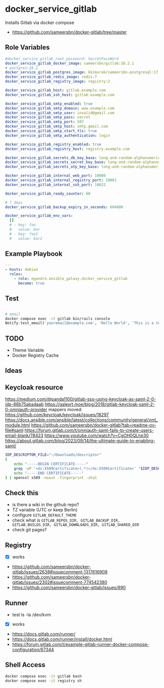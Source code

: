 # docker_service_gitlab

Installs Gitlab via docker compose

- <https://github.com/sameersbn/docker-gitlab/tree/master>

## Role Variables

```yml
#docker_service_gitlab_root_password: SecretPassWord
docker_service_gitlab_docker_image: sameersbn/gitlab:18.2.1
# postgres:16.2
docker_service_gitlab_postgres_image: kkimurak/sameersbn-postgresql:17.5-1
docker_service_gitlab_redis_image: redis:7
docker_service_gitlab_registry_image: registry:2

docker_service_gitlab_host: gitlab.example.com
docker_service_gitlab_ssh_host: gitlab.example.com

docker_service_gitlab_smtp_enabled: true
docker_service_gitlab_smtp_domain: www.example.com
docker_service_gitlab_smtp_user: invalid@gmail.com
docker_service_gitlab_smtp_pass: secret
docker_service_gitlab_smtp_port: 587
docker_service_gitlab_smtp_host: smtp.gmail.com
docker_service_gitlab_smtp_start_tls: true
docker_service_gitlab_smtp_authentication: login

docker_service_gitlab_registry_enabled: true
docker_service_gitlab_registry_host: registry.example.com

docker_service_gitlab_secrets_db_key_base: long-and-random-alphanumeric-string
docker_service_gitlab_secrets_secret_key_base: long-and-random-alphanumeric-string
docker_service_gitlab_secrets_otp_key_base: long-and-random-alphanumeric-string

docker_service_gitlab_internal_web_port: 10080
docker_service_gitlab_internal_registry_port: 10081
docker_service_gitlab_internal_ssh_port: 10022

docker_service_gitlab_ready_counter: 60

# 7 days
docker_service_gitlab_backup_expiry_in_seconds: 604800

docker_service_gitlab_env_vars:
  []
  # - key: foo
  #   value: bar
  # - key: foo2
  #   value: bar2
```

## Example Playbook

```yml
---
- hosts: debian
  roles:
    - role: egandro.ansible_galaxy.docker_service_gitlab
      become: true
```

## Test

```bash

# email
docker compose exec -it gitlab bin/rails console
Notify.test_email('youremail@example.com', 'Hello World', 'This is a test message').deliver_now

```

## TODO

- Theme Variable
- Docker Registry Cache

## Ideas

## Keycloak resource

<https://medium.com/@panda1100/gitlab-sso-using-keycloak-as-saml-2-0-idp-86b75abadaab>
<https://galexrt.moe/blog/2018/gitlab-keycloak-saml-2-0-omniauth-provider>
mappers moved: <https://github.com/keycloak/keycloak/issues/18297>
<https://docs.ansible.com/ansible/latest/collections/community/general/xml_module.html>
<https://github.com/sameersbn/docker-gitlab?tab=readme-ov-file#saml>
<https://forum.gitlab.com/t/omniauth-saml-fails-to-create-users-email-blank/78423>
<https://www.youtube.com/watch?v=CgOH0QLhe30>
<https://about.gitlab.com/blog/2023/09/14/the-ultimate-guide-to-enabling-saml/>

```bash
IDP_DESCRIPTOR_FILE="~/Downloads/descriptor"
(
    echo "-----BEGIN CERTIFICATE-----"
    grep -oP '<ds:X509Certificate>(.*)</ds:X509Certificate>' "$IDP_DESCRIPTOR_FILE" | sed -r -e 's~<[/]?ds:X509Certificate>~~g' | fold -w 64
    echo "-----END CERTIFICATE-----"
) | openssl x509 -noout -fingerprint -sha1
```

## Check this

- is there a wiki in the github repo?
- TZ variable (UTC or keep Berlin)
- configure `GITLAB_DEFAULT_THEME`
- check what is `GITLAB_REPOS_DIR, GITLAB_BACKUP_DIR, GITLAB_BUILDS_DIR, GITLAB_DOWNLOADS_DIR, GITLAB_SHARED_DIR`
- check git pages?

## Registry

- [x] works
- <https://github.com/sameersbn/docker-gitlab/issues/2638#issuecomment-1317616908>
- <https://github.com/sameersbn/docker-gitlab/issues/2302#issuecomment-774542380>
- <https://github.com/sameersbn/docker-gitlab/issues/890>

## Runner

- test ls -la /dev/kvm
- [x] works
- <https://docs.gitlab.com/runner/>
- <https://docs.gitlab.com/runner/install/docker.html>
- <https://forum.gitlab.com/t/example-gitlab-runner-docker-compose-configuration/67344>

## Shell Access

```bash
docker compose exec -it gitlab bash
docker compose exec -it registry sh
```
